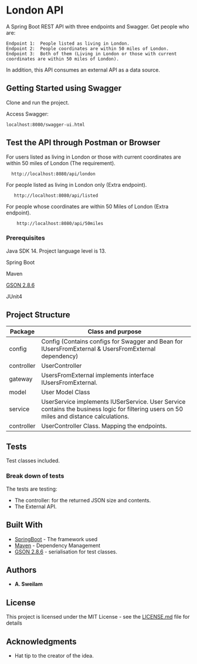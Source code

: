 # London API

A Spring Boot REST API with three endpoints and Swagger. Get people who are:

    Endpoint 1:  People listed as living in London.
    Endpoint 2:  People coordinates are within 50 miles of London.
    Endpoint 3:  Both of them (Living in London or those with current coordinates are within 50 miles of London).

In addition, this API consumes an external API as a data source.

## Getting Started using Swagger

Clone and run the project.

Access Swagger:

    localhost:8080/swagger-ui.html
    
## Test the API through Postman or Browser

For users listed as living in London or those with current coordinates are within 50 miles of London (The requirement).
 
      http://localhost:8080/api/london  

For people listed as living in London only (Extra endpoint).

       http://localhost:8080/api/listed
       
For people whose coordinates are within 50 Miles of London (Extra endpoint).

        http://localhost:8080/api/50miles           

### Prerequisites

Java SDK 14. Project language level is 13.

Spring Boot

Maven

[GSON 2.8.6](https://mvnrepository.com/artifact/com.google.code.gson/gson/2.8.6)

JUnit4

## Project Structure
| Package                                          | Class and purpose                                    | 
| ------------------------------------------------ | ---------------------------------------- |
| config                                           | Config (Contains configs for Swagger and Bean for IUsersFromExternal & UsersFromExternal dependency) | 
| controller                                       | UserController                             |
| gateway                                          | UsersFromExternal implements interface IUsersFromExternal.           |
| model                                            | User Model Class                                |
| service                                          | UserService implements IUSerService. User Service contains the business logic for filtering users on 50 miles and distance calculations.  |
| controller                                       | UserController Class. Mapping the endpoints.                   |

 

## Tests

Test classes included.

### Break down of tests

The tests are testing:
 - The controller: for the returned JSON size and contents.
 - The External API.

## Built With

* [SpringBoot](https://start.spring.io/) - The framework used
* [Maven](https://maven.apache.org/) - Dependency Management
* [GSON 2.8.6](https://mvnrepository.com/artifact/com.google.code.gson/gson/2.8.6) - serialisation for test classes. 

## Authors

* **A. Sweilam** 

## License

This project is licensed under the MIT License - see the [LICENSE.md](LICENSE.md) file for details

## Acknowledgments

* Hat tip to the creator of the idea.